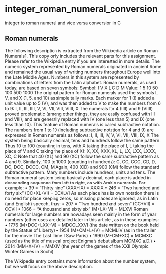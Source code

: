# integer_roman_numeral_conversion
integer to roman numeral and vice versa conversion in C

## Roman numerals
The following description is extracted from the Wikipedia article on Roman Numerals1. This copy only includes the relevant parts for this assignment. 
Please refer to the Wikipedia entry if you are interested in more details.
The numeric system represented by Roman numerals originated in ancient Rome and remained the usual way of
writing numbers throughout Europe well into the Late Middle Ages. Numbers in this system are represented by
combinations of letters from the Latin alphabet. Roman numerals, as used today, are based on seven symbols:
    Symbol: I V X L C D M
    Value: 1 5 10 50 100 500 1000
The original pattern for Roman numerals used the symbols I, V, and X (1, 5, and 10) as simple tally marks.
Each marker for 1 (I) added a unit value up to 5 (V), and was then added to V to make the numbers from 6 to 9:
    I, II, III, IIII, V, VI, VII, VIII, VIIII, X
The numerals for 4 (IIII) and 9 (VIIII) proved problematic (among other things, they are easily confused with III and VIII), and are generally replaced with IV (one less than 5) and IX (one less than 10). This feature of
Roman numerals is called subtractive notation. The numbers from 1 to 10 (including subtractive notation for 4 and 9) are expressed in Roman numerals as follows:
    I, II, III, IV, V, VI, VII, VIII, IX, X
The system being basically decimal, tens and hundreds follow the same pattern. Thus 10 to 100 (counting in tens, with X taking the place of I, L taking the place of V and C taking the place of X):
    X, XX, XXX, XL, L, LX, LXX, LXXX, XC, C
Note that 40 (XL) and 90 (XC) follow the same subtractive pattern as 4 and 9.
Similarly, 100 to 1000 (counting in hundreds):
    C, CC, CCC, CD, D, DC, DCC, DCCC, CM, M
Again, 400 (CD) and 900 (CM) follow the standard subtractive pattern.
Many numbers include hundreds, units and tens. The Roman numeral system being basically decimal, each
place is added in descending sequence from left to right, as with Arabic numerals. For example:
   • 39 = “Thirty nine” (XXX+IX) = XXXIX
   • 246 = “Two hundred and forty six” (CC+XL+VI) = CCXLVI
As each place has its own notation there is no need for place keeping zeros, so missing places are ignored, as in Latin (and English) speech, thus:
   • 207 = “Two hundred and seven” (CC+VII) = CCVII
   • 1066 = “A thousand and sixty six” (M+LX+VI) = MLXVI
Roman numerals for large numbers are nowadays seen mainly in the form of year numbers (other uses are detailed later in this article), as in these examples:
   • 1776 (M+DCC+LXX+VI) = MDCCLXXVI (the date written on the book held by the Statue of Liberty)
   • 1954 (M+CM+L+IV) = MCMLIV (as in the trailer for the movie The Last Time I Saw Paris)
   • 1990 (M+CM+XC) = MCMXC (used as the title of musical project Enigma’s debut album MCMXC a.D.)
   • 2014 (MM+X+IV) = MMXIV (the year of the games of the XXII Olympic Winter Games in Sochi)
   
The Wikipedia entry contains more information about the number system, but we will focus on the above
description.

